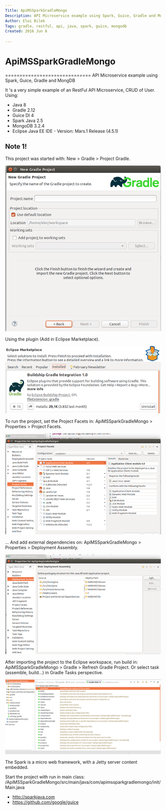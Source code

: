 ```yaml
---
Title: ApiMSSparkGradleMongo
Description: API Microservice example using Spark, Guice, Gradle and MongDB
Author: Eloi Bilek
Tags: gradle, restful, api, java, spark, guice, mongodb
Created: 2016 Jun 6

---
```


# ApiMSSparkGradleMongo
==============================
API Microservice example using Spark, Guice, Gradle and MongDB

It 's a very simple example of an RestFul API Microservice, CRUD of User.
Using:
* Java 8
* Gradle 2.12
* Guice DI 4
* Spark Java 2.5
* MongoDB 3.2.4
* Eclipse Java EE IDE - Version: Mars.1 Release (4.5.1)

## Note 1!
This project was started with: New > Gradle > Project Gradle.

![init project](https://github.com/EloiBilek/eloibilek.github.io/raw/master/SGP/init_project.png)

Using the plugin (Add in Eclipse Marketplace). 

![gradle plugin](https://github.com/EloiBilek/eloibilek.github.io/raw/master/SGP/gradle_plugin.png)

To run the project, set the Project Facets in: ApiMSSparkGradleMongo > Properties > Project Facets.

![facets](https://github.com/EloiBilek/eloibilek.github.io/raw/master/SGP/facets.png)

... And add external dependencies on: ApiMSSparkGradleMongo > Properties > Deployment Assembly.

![facets](https://github.com/EloiBilek/eloibilek.github.io/raw/master/SGP/properties_deployment.png)

After importing the project to the Eclipse workspace, run build in: ApiMSSparkGradleMongo > Gradle > Refresh Gradle Project.
Or select task (assemble, build...) in Gradle Tasks perspective.

![gradle tasks](https://github.com/EloiBilek/eloibilek.github.io/raw/master/SGP/gradle_tasks.png)

The Spark is a micro web framework, with a Jetty server content embedded.

Start the project with run in main class: /ApiMSSparkGradleMongo/src/main/java/com/apimssparkgradlemongo/init/Main.java

* http://sparkjava.com
* https://github.com/google/guice
